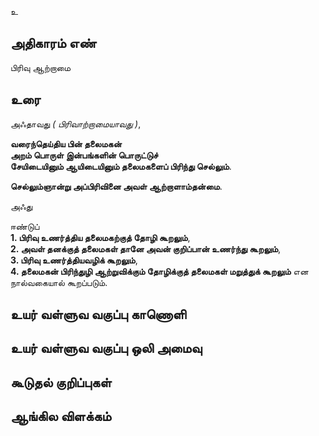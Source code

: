 உ


## அதிகாரம் எண்

பிரிவு ஆற்றாமை 	
## உரை

அஃதாவது _( பிரிவாற்றாமையாவது )_,  

**வரைந்தெய்திய பின் தலைமகன்  
அறம் பொருள் இன்பங்களின் பொருட்டுச்  
சேயிடையினும் ஆயிடையினும் தலைமகளைப் பிரிந்து செல்லும்**.  

**செல்லும்ஞான்று அப்பிரிவினை அவள் ஆற்றாளாம்தன்மை**. 

அஃது  

ஈண்டுப்  
**1. பிரிவு உணர்த்திய தலைமகற்குத் தோழி கூறலும்**,  
**2. அவள் தனக்குத் தலைமகள் தானே அவன் குறிப்பான் உணர்ந்து கூறலும்**,  
**3. பிரிவு உணர்த்தியவழிக் கூறலும்**,  
**4. தலைமகன் பிரிந்துழி ஆற்றுவிக்கும் தோழிக்குத் தலைமகள் மறுத்துக் கூறலும்** என நால்வகையால் கூறப்படும்.

## உயர் வள்ளுவ வகுப்பு காணொளி


## உயர் வள்ளுவ வகுப்பு ஒலி அமைவு 


## கூடுதல் குறிப்புகள்


## ஆங்கில விளக்கம்

